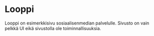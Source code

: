
# Looppi
Looppi on esimerkkisivu sosiaalisenmedian palvelulle. Sivusto on vain pelkkä UI eikä sivustolla ole toiminnallisuuksia.
 


